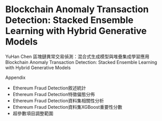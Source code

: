 # Blockchain Anomaly Transaction Detection: Stacked Ensemble Learning with Hybrid Generative Models

YuHan Chen
區塊鏈異常交易偵測：混合式生成模型與堆疊集成學習應用
Blockchain Anomaly Transaction Detection: Stacked Ensemble Learning with Hybrid Generative Models

Appendix
- Ethereum Fraud Detection敘述統計
- Ethereum Fraud Detection特徵偏態分佈
- Ethereum Fraud Detection資料集相關性分析
- Ethereum Fraud Detection資料集XGBoost重要性分數
- 超參數項目調整範圍
